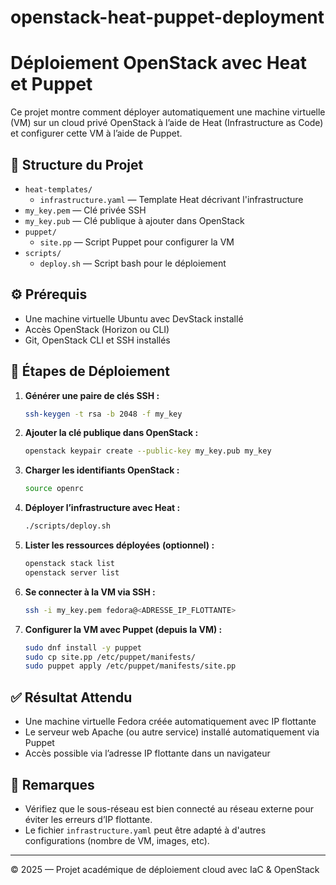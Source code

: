# openstack-heat-puppet-deployment

# Déploiement OpenStack avec Heat et Puppet

Ce projet montre comment déployer automatiquement une machine virtuelle (VM) sur un cloud privé OpenStack à l’aide de Heat (Infrastructure as Code) et configurer cette VM à l’aide de Puppet.

## 📁 Structure du Projet

- `heat-templates/`
  - `infrastructure.yaml` — Template Heat décrivant l'infrastructure
- `my_key.pem` — Clé privée SSH
- `my_key.pub` — Clé publique à ajouter dans OpenStack
- `puppet/`
  - `site.pp` — Script Puppet pour configurer la VM
- `scripts/`
  - `deploy.sh` — Script bash pour le déploiement

## ⚙️ Prérequis

- Une machine virtuelle Ubuntu avec DevStack installé
- Accès OpenStack (Horizon ou CLI)
- Git, OpenStack CLI et SSH installés

## 🚀 Étapes de Déploiement

1. **Générer une paire de clés SSH :**
	```bash 
	ssh-keygen -t rsa -b 2048 -f my_key
2. **Ajouter la clé publique dans OpenStack :**
	```bash
	openstack keypair create --public-key my_key.pub my_key
3. **Charger les identifiants OpenStack :**
	```bash
	source openrc


4. **Déployer l’infrastructure avec Heat :**
	```bash
	./scripts/deploy.sh


5. **Lister les ressources déployées (optionnel) :**
	```bash
	openstack stack list
	openstack server list

6. **Se connecter à la VM via SSH :**
	```bash
	ssh -i my_key.pem fedora@<ADRESSE_IP_FLOTTANTE>


7. **Configurer la VM avec Puppet (depuis la VM) :**
	```bash
	sudo dnf install -y puppet
	sudo cp site.pp /etc/puppet/manifests/
	sudo puppet apply /etc/puppet/manifests/site.pp

## ✅ Résultat Attendu

- Une machine virtuelle Fedora créée automatiquement avec IP flottante
- Le serveur web Apache (ou autre service) installé automatiquement via Puppet
- Accès possible via l’adresse IP flottante dans un navigateur

## 📌 Remarques

- Vérifiez que le sous-réseau est bien connecté au réseau externe pour éviter les erreurs d’IP flottante.
- Le fichier `infrastructure.yaml` peut être adapté à d'autres configurations (nombre de VM, images, etc).

---

© 2025 — Projet académique de déploiement cloud avec IaC & OpenStack

